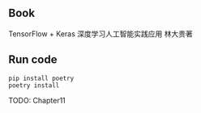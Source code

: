 
## Book

TensorFlow + Keras 深度学习人工智能实践应用 林大贵著

## Run code

```shell
pip install poetry
poetry install
```

TODO: Chapter11